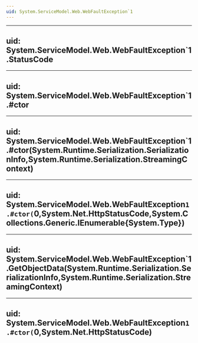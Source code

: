 ```yaml
---
uid: System.ServiceModel.Web.WebFaultException`1
---
```


---
uid: System.ServiceModel.Web.WebFaultException`1.StatusCode
---

---
uid: System.ServiceModel.Web.WebFaultException`1.#ctor
---

---
uid: System.ServiceModel.Web.WebFaultException`1.#ctor(System.Runtime.Serialization.SerializationInfo,System.Runtime.Serialization.StreamingContext)
---

---
uid: System.ServiceModel.Web.WebFaultException`1.#ctor(`0,System.Net.HttpStatusCode,System.Collections.Generic.IEnumerable{System.Type})
---

---
uid: System.ServiceModel.Web.WebFaultException`1.GetObjectData(System.Runtime.Serialization.SerializationInfo,System.Runtime.Serialization.StreamingContext)
---

---
uid: System.ServiceModel.Web.WebFaultException`1.#ctor(`0,System.Net.HttpStatusCode)
---

